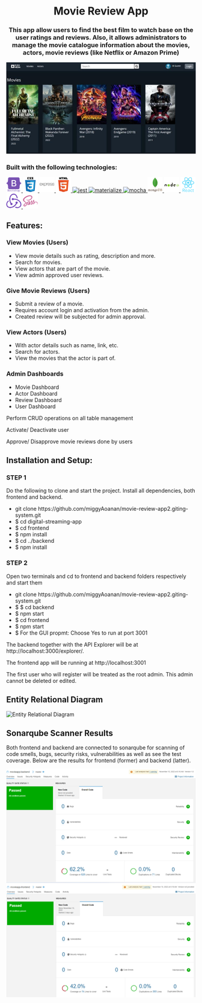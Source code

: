<h1 align="center">Movie Review App</h1>
<h3 align="center">This app allow users to find the best film to watch base on the user ratings and reviews. Also, it allows administrators to manage the movie catalogue information about the movies, actors, movie reviews (like Netflix or Amazon Prime)</h3>

<img src="https://github.com/miggyAoanan/movie-review-app/blob/main/homepage%20.jpg?raw=true" alt="screenhot"/>


<h3 align="left">Built with the following technologies:</h3>
<p align="left"> <a href="https://getbootstrap.com" target="_blank" rel="noreferrer"> <img src="https://raw.githubusercontent.com/devicons/devicon/master/icons/bootstrap/bootstrap-plain-wordmark.svg" alt="bootstrap" width="40" height="40"/> </a> <a href="https://www.w3schools.com/css/" target="_blank" rel="noreferrer"> <img src="https://raw.githubusercontent.com/devicons/devicon/master/icons/css3/css3-original-wordmark.svg" alt="css3" width="40" height="40"/> </a> <a href="https://expressjs.com" target="_blank" rel="noreferrer"> <img src="https://raw.githubusercontent.com/devicons/devicon/master/icons/express/express-original-wordmark.svg" alt="express" width="40" height="40"/> </a> <a href="https://www.w3.org/html/" target="_blank" rel="noreferrer"> <img src="https://raw.githubusercontent.com/devicons/devicon/master/icons/html5/html5-original-wordmark.svg" alt="html5" width="40" height="40"/> </a> <a href="https://jestjs.io" target="_blank" rel="noreferrer"> <img src="https://www.vectorlogo.zone/logos/jestjsio/jestjsio-icon.svg" alt="jest" width="40" height="40"/> </a> <a href="https://materializecss.com/" target="_blank" rel="noreferrer"> <img src="https://raw.githubusercontent.com/prplx/svg-logos/5585531d45d294869c4eaab4d7cf2e9c167710a9/svg/materialize.svg" alt="materialize" width="40" height="40"/> </a> <a href="https://mochajs.org" target="_blank" rel="noreferrer"> <img src="https://www.vectorlogo.zone/logos/mochajs/mochajs-icon.svg" alt="mocha" width="40" height="40"/> </a> <a href="https://www.mongodb.com/" target="_blank" rel="noreferrer"> <img src="https://raw.githubusercontent.com/devicons/devicon/master/icons/mongodb/mongodb-original-wordmark.svg" alt="mongodb" width="40" height="40"/> </a> <a href="https://nodejs.org" target="_blank" rel="noreferrer"> <img src="https://raw.githubusercontent.com/devicons/devicon/master/icons/nodejs/nodejs-original-wordmark.svg" alt="nodejs" width="40" height="40"/> </a> <a href="https://reactjs.org/" target="_blank" rel="noreferrer"> <img src="https://raw.githubusercontent.com/devicons/devicon/master/icons/react/react-original-wordmark.svg" alt="react" width="40" height="40"/> </a> <a href="https://redux.js.org" target="_blank" rel="noreferrer"> <img src="https://raw.githubusercontent.com/devicons/devicon/master/icons/redux/redux-original.svg" alt="redux" width="40" height="40"/> </a> <a href="https://sass-lang.com" target="_blank" rel="noreferrer"> <img src="https://raw.githubusercontent.com/devicons/devicon/master/icons/sass/sass-original.svg" alt="sass" width="40" height="40"/> </a> </p>



<h2 align="left">Features:</h2>

<div align="left">
<h3>View Movies (Users)</h3>
<ul>
<li>View movie details such as rating, description and more.</li>
<li>Search for movies.</li>
<li>View actors that are part of the movie.</li>
<li>View admin approved user reviews.</li>
</ul>
</div>

<div align="left">
<h3>Give Movie Reviews (Users)</h3>
<ul>
<li>Submit a review of a movie.</li>
<li>Requires account login and activation from the admin.</li>
<li>Created review will be subjected for admin approval.</li>

</ul>
</div>

<div align="left">
<h3>View Actors (Users)</h3>
<ul>
<li>With actor details such as name, link, etc.</li>
<li>Search for actors.</li>
<li>View the movies that the actor is part of.</li>

</ul>
</div>


<div align="left">
<h3>Admin Dashboards</h3>
<ul>
<li>Movie Dashboard</li>
<li>Actor Dashboard</li>
<li>Review Dashboard</li>
<li>User Dashboard</li>
</ul>
<p align="left">Perform CRUD operations on all table management</p>
<p align="left">Activate/ Deactivate user</p>
<p align="left">Approve/ Disapprove movie reviews done by users</p>
</div>

<h2 align="left">Installation and Setup:</h2>

<div align="left">
<h3>STEP 1</h3>
<p align="left">Do the following to clone and start the project. Install all dependencies, both frontend and backend.</p>
<ul>
<li>git clone https://github.com/miggyAoanan/movie-review-app2.giting-system.git</li>
<li>$ cd digital-streaming-app</li>
<li>$ cd frontend</li>
<li>$ npm install</li>
<li>$ cd ../backend</li>
<li>$ npm install</li>
</ul>

</div>

<div align="left">
<h3>STEP 2</h3>
<p align="left">Open two terminals and cd to frontend and backend folders respectively and start them</p>
<ul>
<li>git clone https://github.com/miggyAoanan/movie-review-app2.giting-system.git</li>
<li>$ $ cd backend</li>
<li>$ npm start</li>
<li>$ cd frontend</li>
<li>$ npm start</li>
<li>$ For the GUI propmt:  Choose Yes to run at port 3001</li>
</ul>
<p align="left">The backend together with the API Explorer will be at http://localhost:3000/explorer/.</p>
<p align="left">The frontend app will be running at http://localhost:3001</p>
<p align="left">The first user who will register will be treated as the root admin. This admin cannot be deleted or edited.</p>
</div>

<h2 align="left">Entity Relational Diagram</h2>

<img src="#" alt="Entity Relational Diagram"/>

<h2 align="left">Sonarqube Scanner Results</h2>
<p>Both frontend and backend are connected to sonarqube for scanning of code smells, bugs, security risks, vulnerabilities as well as see the test coverage. Below are the results for frontend (former) and backend (latter).</p>
<img src="https://github.com/miggyAoanan/movie-review-app/blob/main/sonarqubebackend.png?raw=true" alt="backend sonar scanner results"/>
<img src="https://github.com/miggyAoanan/movie-review-app/blob/main/sonarqubefrontend.png?raw=true" alt="frontend sonar scanner results"/>